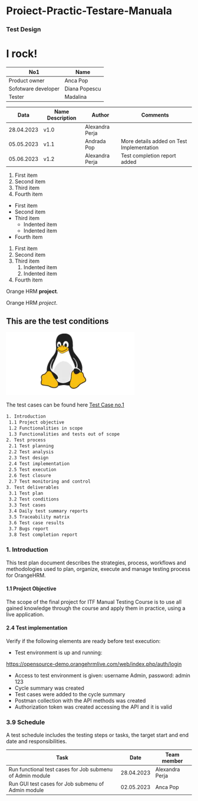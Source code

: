 # Proiect-Practic-Testare-Manuala
<h3> Test Design </h3>
<h1>I rock! </h1>

| No1  | Name |
|---|---|
| Product owner | Anca  Pop |
| Sofotware developer | Diana Popescu |
| Tester | Madalina |

| Data  | Name  Description | Author | Comments|
|---|---|---|---|
| 28.04.2023| v1.0 | Alexandra Perja |
| 05.05.2023 | v1.1 | Andrada Pop | More details added on Test Implementation |
| 05.06.2023 | v1.2 | Alexandra Perja | Test completion report added |

1. First item
2. Second item
3. Third item
4. Fourth item

- First item
- Second item
- Third item
    - Indented item
    - Indented item
- Fourth item

1. First item
2. Second item
3. Third item
    1. Indented item
    2. Indented item
4. Fourth item

Orange HRM **project**.

Orange HRM *project*.

## This are the test conditions

![Test Conditions](https://github.com/Madeleine04/Proiect-Practic-Testare-Manuala/blob/main/Poza%20GitHub.png)

The test cases can be found here [Test Case no.1 ](https://github.com/Madeleine04/Proiect-Practic-Testare-Manuala/blob/main/Poza%202.png)

    1. Introduction
     1.1 Project objective
     1.2 Functionalities in scope
     1.3 Functionalities and tests out of scope
    2. Test process
     2.1 Test planning
     2.2 Test analysis
     2.3 Test design
     2.4 Test implementation
     2.5 Test execution
     2.6 Test closure
     2.7 Test monitoring and control
    3. Test deliverables
     3.1 Test plan
     3.2 Test conditions
     3.3 Test cases
     3.4 Daily test summary reports
     3.5 Traceability matrix
     3.6 Test case results
     3.7 Bugs report
     3.8 Test completion report
     
  ### 1. Introduction
This test plan document describes the strategies, process, workflows and methodologies used to plan, organize, execute and manage testing process for OrangeHRM.

  #### 1.1 Project Objective
The scope of the final project for ITF Manual Testing Course is to use all gained knowledge through the course and apply them in practice, using a live application. 

#### 2.4 Test implementation
Verify if the following elements are ready before test execution:
- Test environment is up and running: 

https://opensource-demo.orangehrmlive.com/web/index.php/auth/login 
- Access to test environment is given: username Admin, password: admin 123
- Cycle summary was created 
- Test cases were added to the cycle summary 
- Postman collection with the API methods was created 
- Authorization token was created accessing the API and it is valid 

### 3.9 Schedule
A test schedule includes the testing steps or tasks, the target start and end date and responsibilities. 


| Task  | Date | Team member |
|---|---|---|
| Run functional test cases for Job submenu of Admin module  | 28.04.2023 | Alexandra Perja|
| Run GUI test cases for Job submenu of Admin module | 02.05.2023 | Anca Pop | 


